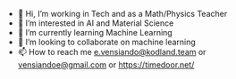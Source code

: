 - 👋 Hi, I’m working in Tech and as a Math/Physics Teacher
- 👀 I’m interested in AI and Material Science
- 🌱 I’m currently learning Machine Learning
- 💞️ I’m looking to collaborate on machine learning
- 📫 How to reach me e.vensiando@kodland.team or vensiandoe@gmail.com or https://timedoor.net/

<!---
ELVAN13091999/ELVAN13091999 is a ✨ special ✨ repository because its `README.md` (this file) appears on your GitHub profile.
You can click the Preview link to take a look at your changes.
--->
